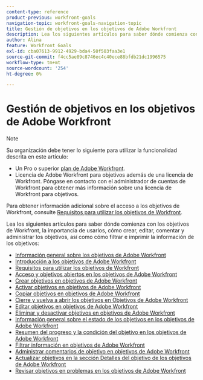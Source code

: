 ```yaml
---
content-type: reference
product-previous: workfront-goals
navigation-topic: workfront-goals-navigation-topic
title: Gestión de objetivos en los objetivos de Adobe Workfront
description: Lea los siguientes artículos para saber dónde comienza con los objetivos de Workfront, la importancia de usarlos, cómo crear, editar, comentar y administrar los objetivos, así como cómo filtrar e imprimir la información de los objetivos
author: Alina
feature: Workfront Goals
exl-id: cba07613-9912-4929-bda4-50f503faa3e1
source-git-commit: f4cc5ae89c8746ec4c40ece88bfdb21dc1996575
workflow-type: tm+mt
source-wordcount: '254'
ht-degree: 0%

---
```


# Gestión de objetivos en los objetivos de Adobe Workfront

<!--drafted for P&P new model: the note at the top will need to be replaced with this:

Your organization must have the following to use the functionality described in this article:

* For the legacy plan and license structure: 

  * A Pro or higher [Adobe Workfront plan](https://www.workfront.com/plans). 
  * An Adobe Workfront Goals license in addition to a Workfront license.

* For the current plan and license structure:

  * An Ultimate plan 
    
    Or
    
    An additional license for Adobe Workfront Goals for the Prime or Select Adobe Workfront plans. <is there a link we can add here for the plans and what they contain?!>

Contact your Workfront account manager to learn about a Workfront Goals license.

For additional information about access to Workfront Goals, see [Requirements to use Workfront Goals](../workfront-goals/goal-management/access-needed-for-wf-goals.md).
-->

>[!NOTE]
>
>Su organización debe tener lo siguiente para utilizar la funcionalidad descrita en este artículo:
>
>* Un Pro o superior [plan de Adobe Workfront](https://www.workfront.com/plans).
>* Licencia de Adobe Workfront para objetivos además de una licencia de Workfront.
   >Póngase en contacto con el administrador de cuentas de Workfront para obtener más información sobre una licencia de Workfront para objetivos.
>
>Para obtener información adicional sobre el acceso a los objetivos de Workfront, consulte [Requisitos para utilizar los objetivos de Workfront](../../workfront-goals/goal-management/access-needed-for-wf-goals.md).


Lea los siguientes artículos para saber dónde comienza con los objetivos de Workfront, la importancia de usarlos, cómo crear, editar, comentar y administrar los objetivos, así como cómo filtrar e imprimir la información de los objetivos:

* [Información general sobre los objetivos de Adobe Workfront](../../workfront-goals/goal-management/wf-goals-overview.md)
* [Introducción a los objetivos de Adobe Workfront](../../workfront-goals/goal-management/getting-started-with-wf-goals.md)
* [Requisitos para utilizar los objetivos de Workfront](../../workfront-goals/goal-management/access-needed-for-wf-goals.md)
* [Acceso y objetivos abiertos en los objetivos de Adobe Workfront](../../workfront-goals/goal-management/access-goals-in-wf-goals.md)
* [Crear objetivos en objetivos de Adobe Workfront](../../workfront-goals/goal-management/create-goals.md)
* [Activar objetivos en objetivos de Adobe Workfront](../../workfront-goals/goal-management/activate-goals.md)
* [Copiar objetivos en objetivos de Adobe Workfront](../../workfront-goals/goal-management/copy-goals.md)
* [Cierre y vuelva a abrir los objetivos en Objetivos de Adobe Workfront](../../workfront-goals/goal-management/close-and-reopen-goals.md)
* [Editar objetivos en objetivos de Adobe Workfront](../../workfront-goals/goal-management/edit-goals.md)
* [Eliminar y desactivar objetivos en objetivos de Adobe Workfront](../../workfront-goals/goal-management/delete-and-deactivate-goals.md)
* [Información general sobre el estado de los objetivos en los objetivos de Adobe Workfront](../../workfront-goals/goal-management/goal-status-overview.md)
* [Resumen del progreso y la condición del objetivo en los objetivos de Adobe Workfront](../../workfront-goals/goal-management/calculate-goal-progress.md)
* [Filtrar información en objetivos de Adobe Workfront](../../workfront-goals/goal-management/filter-information-wf-goals.md)
* [Administrar comentarios de objetivo en objetivos de Adobe Workfront](../../workfront-goals/goal-management/manage-goal-comments.md)
* [Actualizar objetivos en la sección Detalles del objetivo de los objetivos de Adobe Workfront](../../workfront-goals/goal-management/update-goals-in-goal-details-panel.md)
* [Revisar objetivos en problemas en los objetivos de Adobe Workfront](../../workfront-goals/goal-management/view-in-trouble-goals.md)
